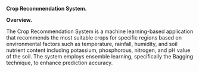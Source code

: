 **Crop Recommendation System.**

**Overview.**

The Crop Recommendation System is a machine learning-based application that recommends the most suitable crops for specific regions based on environmental factors such as temperature, rainfall, humidity, and soil nutrient content including potassium, phosphorous, nitrogen, and pH value of the soil. The system employs ensemble learning, specifically the Bagging technique, to enhance prediction accuracy.
